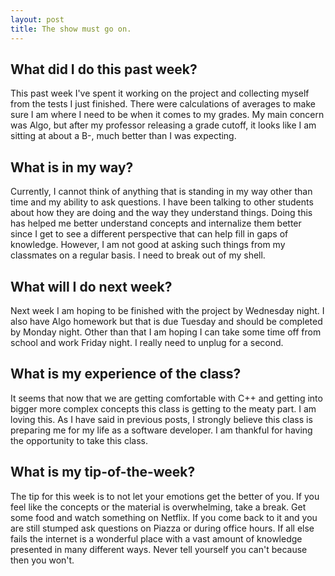 ```yaml
---
layout: post
title: The show must go on.
---
```

## What did I do this past week?  
This past week I've spent it working on the project and collecting myself from the tests I just finished. There were calculations of averages to make sure I am where I need to be when it comes to my grades. My main concern was Algo, but after my professor releasing a grade cutoff, it looks like I am sitting at about a B-, much better than I was expecting.

## What is in my way?
Currently, I cannot think of anything that is standing in my way other than time and my ability to ask questions. I have been talking to other students about how they are doing and the way they understand things. Doing this has helped me better understand concepts and internalize them better since I get to see a different perspective that can help fill in gaps of knowledge. However, I am not good at asking such things from my classmates on a regular basis. I need to break out of my shell.

## What will I do next week?
Next week I am hoping to be finished with the project by Wednesday night. I also have Algo homework but that is due Tuesday and should be completed by Monday night. Other than that I am hoping I can take some time off from school and work Friday night. I really need to unplug for a second.

## What is my experience of the class?
It seems that now that we are getting comfortable with C++ and getting into bigger more complex concepts this class is getting to the meaty part. I am loving this. As I have said in previous posts, I strongly believe this class is preparing me for my life as a software developer. I am thankful for having the opportunity to take this class. 

## What is my tip-of-the-week?
The tip for this week is to not let your emotions get the better of you. If you feel like the concepts or the material is overwhelming, take a break. Get some food and watch something on Netflix. If you come back to it and you are still stumped ask questions on Piazza or during office hours. If all else fails the internet is a wonderful place with a vast amount of knowledge presented in many different ways. Never tell yourself you can't because then you won't. 